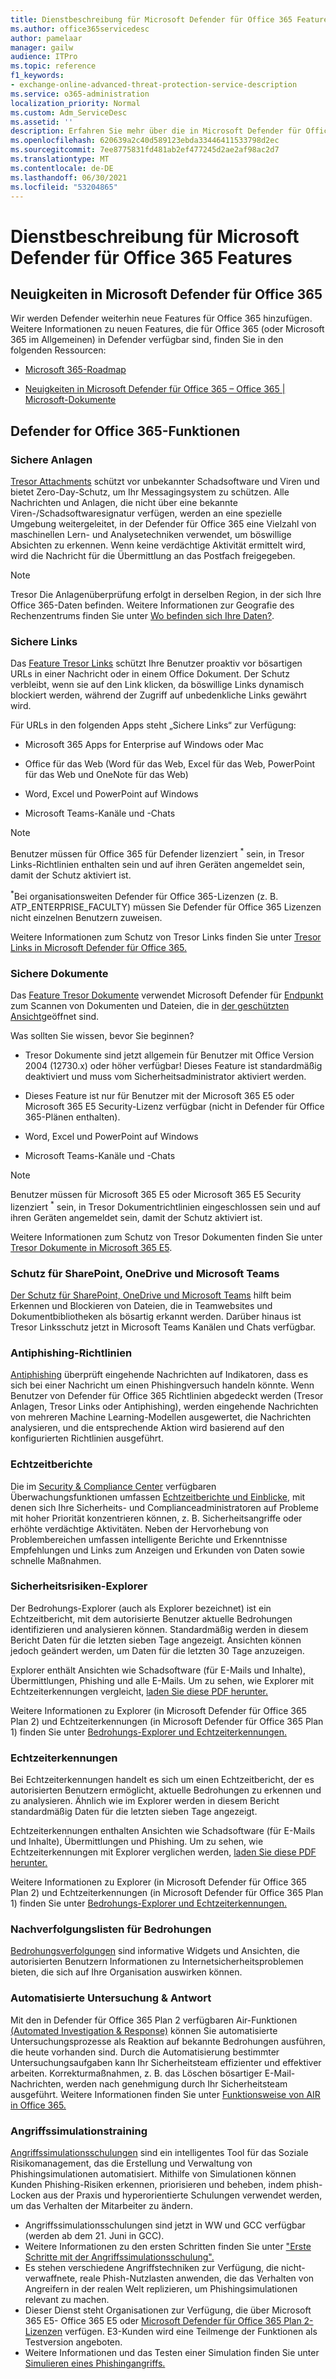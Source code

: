 ```yaml
---
title: Dienstbeschreibung für Microsoft Defender für Office 365 Features
ms.author: office365servicedesc
author: pamelaar
manager: gailw
audience: ITPro
ms.topic: reference
f1_keywords:
- exchange-online-advanced-threat-protection-service-description
ms.service: o365-administration
localization_priority: Normal
ms.custom: Adm_ServiceDesc
ms.assetid: ''
description: Erfahren Sie mehr über die in Microsoft Defender für Office 365 verfügbaren Features.
ms.openlocfilehash: 620639a2c40d589123ebda33446411533798d2ec
ms.sourcegitcommit: 7ee8775831fd481ab2ef477245d2ae2af98ac2d7
ms.translationtype: MT
ms.contentlocale: de-DE
ms.lasthandoff: 06/30/2021
ms.locfileid: "53204865"
---
```

# <a name="microsoft-defender-for-office-365-features-service-description"></a>Dienstbeschreibung für Microsoft Defender für Office 365 Features

## <a name="whats-new-in-microsoft-defender-for-office-365"></a>Neuigkeiten in Microsoft Defender für Office 365

Wir werden Defender weiterhin neue Features für Office 365 hinzufügen. Weitere Informationen zu neuen Features, die für Office 365 (oder Microsoft 365 im Allgemeinen) in Defender verfügbar sind, finden Sie in den folgenden Ressourcen:

- [Microsoft 365-Roadmap](https://www.microsoft.com/microsoft-365/roadmap)

- [Neuigkeiten in Microsoft Defender für Office 365 – Office 365 | Microsoft-Dokumente](/microsoft-365/security/office-365-security/whats-new-in-defender-for-office-365)

## <a name="defender-for-office-365-capabilities"></a>Defender for Office 365-Funktionen

### <a name="safe-attachments"></a>Sichere Anlagen

[Tresor Attachments](/microsoft-365/security/office-365-security/atp-safe-attachments) schützt vor unbekannter Schadsoftware und Viren und bietet Zero-Day-Schutz, um Ihr Messagingsystem zu schützen. Alle Nachrichten und Anlagen, die nicht über eine bekannte Viren-/Schadsoftwaresignatur verfügen, werden an eine spezielle Umgebung weitergeleitet, in der Defender für Office 365 eine Vielzahl von maschinellen Lern- und Analysetechniken verwendet, um böswillige Absichten zu erkennen. Wenn keine verdächtige Aktivität ermittelt wird, wird die Nachricht für die Übermittlung an das Postfach freigegeben.

> [!NOTE]
> Tresor Die Anlagenüberprüfung erfolgt in derselben Region, in der sich Ihre Office 365-Daten befinden. Weitere Informationen zur Geografie des Rechenzentrums finden Sie unter [Wo befinden sich Ihre Daten?](/microsoft-365/enterprise/o365-data-locations).

### <a name="safe-links"></a>Sichere Links

Das [Feature Tresor Links](/microsoft-365/security/office-365-security/atp-safe-links) schützt Ihre Benutzer proaktiv vor bösartigen URLs in einer Nachricht oder in einem Office Dokument. Der Schutz verbleibt, wenn sie auf den Link klicken, da böswillige Links dynamisch blockiert werden, während der Zugriff auf unbedenkliche Links gewährt wird.

Für URLs in den folgenden Apps steht „Sichere Links“ zur Verfügung:

- Microsoft 365 Apps for Enterprise auf Windows oder Mac

- Office für das Web (Word für das Web, Excel für das Web, PowerPoint für das Web und OneNote für das Web)

- Word, Excel und PowerPoint auf Windows

- Microsoft Teams-Kanäle und -Chats

> [!NOTE]
> Benutzer müssen für Office 365 für Defender lizenziert <sup>\*</sup> sein, in Tresor Links-Richtlinien enthalten sein und auf ihren Geräten angemeldet sein, damit der Schutz aktiviert ist.
>
> <sup>\*</sup>Bei organisationsweiten Defender für Office 365-Lizenzen (z. B. ATP_ENTERPRISE_FACULTY) müssen Sie Defender für Office 365 Lizenzen nicht einzelnen Benutzern zuweisen.
>
> Weitere Informationen zum Schutz von Tresor Links finden Sie unter [Tresor Links in Microsoft Defender für Office 365.](/microsoft-365/security/office-365-security/atp-safe-links)

### <a name="safe-documents"></a>Sichere Dokumente

Das [Feature Tresor Dokumente](/microsoft-365/security/office-365-security/safe-docs) verwendet Microsoft Defender für [Endpunkt](/windows/security/threat-protection/microsoft-defender-atp/microsoft-defender-advanced-threat-protection) zum Scannen von Dokumenten und Dateien, die in [der geschützten Ansicht](https://support.microsoft.com/office/what-is-protected-view-d6f09ac7-e6b9-4495-8e43-2bbcdbcb6653)geöffnet sind.

Was sollten Sie wissen, bevor Sie beginnen?

- Tresor Dokumente sind jetzt allgemein für Benutzer mit Office Version 2004 (12730.x) oder höher verfügbar! Dieses Feature ist standardmäßig deaktiviert und muss vom Sicherheitsadministrator aktiviert werden.

- Dieses Feature ist nur für Benutzer mit der Microsoft 365 E5 oder Microsoft 365 E5 Security-Lizenz verfügbar (nicht in Defender für Office 365-Plänen enthalten).

- Word, Excel und PowerPoint auf Windows

- Microsoft Teams-Kanäle und -Chats

> [!NOTE]
> Benutzer müssen für Microsoft 365 E5 oder Microsoft 365 E5 Security lizenziert <sup>\*</sup> sein, in Tresor Dokumentrichtlinien eingeschlossen sein und auf ihren Geräten angemeldet sein, damit der Schutz aktiviert ist.
>
> Weitere Informationen zum Schutz von Tresor Dokumenten finden Sie unter [Tresor Dokumente in Microsoft 365 E5](/microsoft-365/security/office-365-security/safe-docs).

### <a name="protection-for-sharepoint-onedrive-and-microsoft-teams"></a>Schutz für SharePoint, OneDrive und Microsoft Teams

[Der Schutz für SharePoint, OneDrive und Microsoft Teams](/microsoft-365/security/office-365-security/atp-for-spo-odb-and-teams) hilft beim Erkennen und Blockieren von Dateien, die in Teamwebsites und Dokumentbibliotheken als bösartig erkannt werden. Darüber hinaus ist Tresor Linksschutz jetzt in Microsoft Teams Kanälen und Chats verfügbar.

### <a name="anti-phishing-policies"></a>Antiphishing-Richtlinien

[Antiphishing](/microsoft-365/security/office-365-security/atp-anti-phishing) überprüft eingehende Nachrichten auf Indikatoren, dass es sich bei einer Nachricht um einen Phishingversuch handeln könnte. Wenn Benutzer von Defender für Office 365 Richtlinien abgedeckt werden (Tresor Anlagen, Tresor Links oder Antiphishing), werden eingehende Nachrichten von mehreren Machine Learning-Modellen ausgewertet, die Nachrichten analysieren, und die entsprechende Aktion wird basierend auf den konfigurierten Richtlinien ausgeführt.

### <a name="real-time-reports"></a>Echtzeitberichte

Die im [Security & Compliance Center](https://protection.office.com) verfügbaren Überwachungsfunktionen umfassen [Echtzeitberichte und Einblicke,](/microsoft-365/security/office-365-security/view-reports-for-atp) mit denen sich Ihre Sicherheits- und Complianceadministratoren auf Probleme mit hoher Priorität konzentrieren können, z. B. Sicherheitsangriffe oder erhöhte verdächtige Aktivitäten. Neben der Hervorhebung von Problembereichen umfassen intelligente Berichte und Erkenntnisse Empfehlungen und Links zum Anzeigen und Erkunden von Daten sowie schnelle Maßnahmen.

### <a name="threat-explorer"></a>Sicherheitsrisiken-Explorer

Der Bedrohungs-Explorer (auch als Explorer bezeichnet) ist ein Echtzeitbericht, mit dem autorisierte Benutzer aktuelle Bedrohungen identifizieren und analysieren können. Standardmäßig werden in diesem Bericht Daten für die letzten sieben Tage angezeigt. Ansichten können jedoch geändert werden, um Daten für die letzten 30 Tage anzuzeigen.

Explorer enthält Ansichten wie Schadsoftware (für E-Mails und Inhalte), Übermittlungen, Phishing und alle E-Mails. Um zu sehen, wie Explorer mit Echtzeiterkennungen vergleicht, [laden Sie diese PDF herunter.](https://github.com/MicrosoftDocs/microsoft-365-docs/raw/public/microsoft-365/downloads/office-365-atp-plan-comparison-march-2020.pdf)

Weitere Informationen zu Explorer (in Microsoft Defender für Office 365 Plan 2) und Echtzeiterkennungen (in Microsoft Defender für Office 365 Plan 1) finden Sie unter [Bedrohungs-Explorer und Echtzeiterkennungen.](/microsoft-365/security/office-365-security/threat-explorer)

### <a name="real-time-detections"></a>Echtzeiterkennungen

Bei Echtzeiterkennungen handelt es sich um einen Echtzeitbericht, der es autorisierten Benutzern ermöglicht, aktuelle Bedrohungen zu erkennen und zu analysieren. Ähnlich wie im Explorer werden in diesem Bericht standardmäßig Daten für die letzten sieben Tage angezeigt.

Echtzeiterkennungen enthalten Ansichten wie Schadsoftware (für E-Mails und Inhalte), Übermittlungen und Phishing. Um zu sehen, wie Echtzeiterkennungen mit Explorer verglichen werden, [laden Sie diese PDF herunter.](https://github.com/MicrosoftDocs/microsoft-365-docs/raw/public/microsoft-365/downloads/office-365-atp-plan-comparison-march-2020.pdf)

Weitere Informationen zu Explorer (in Microsoft Defender für Office 365 Plan 2) und Echtzeiterkennungen (in Microsoft Defender für Office 365 Plan 1) finden Sie unter [Bedrohungs-Explorer und Echtzeiterkennungen.](/microsoft-365/security/office-365-security/threat-explorer)

### <a name="threat-trackers"></a>Nachverfolgungslisten für Bedrohungen

[Bedrohungsverfolgungen](/microsoft-365/security/office-365-security/threat-trackers) sind informative Widgets und Ansichten, die autorisierten Benutzern Informationen zu Internetsicherheitsproblemen bieten, die sich auf Ihre Organisation auswirken können.

### <a name="automated-investigation--response"></a>Automatisierte Untersuchung & Antwort

Mit den in Defender für Office 365 Plan 2 verfügbaren Air-Funktionen [(Automated Investigation & Response)](/microsoft-365/security/office-365-security/office-365-air) können Sie automatisierte Untersuchungsprozesse als Reaktion auf bekannte Bedrohungen ausführen, die heute vorhanden sind. Durch die Automatisierung bestimmter Untersuchungsaufgaben kann Ihr Sicherheitsteam effizienter und effektiver arbeiten. Korrekturmaßnahmen, z. B. das Löschen bösartiger E-Mail-Nachrichten, werden nach genehmigung durch Ihr Sicherheitsteam ausgeführt. Weitere Informationen finden Sie unter [Funktionsweise von AIR in Office 365.](/microsoft-365/security/office-365-security/automated-investigation-response-office)

### <a name="attack-simulation-training"></a>Angriffssimulationstraining

[Angriffssimulationsschulungen](/microsoft-365/security/office-365-security/attack-simulation-training-get-started) sind ein intelligentes Tool für das Soziale Risikomanagement, das die Erstellung und Verwaltung von Phishingsimulationen automatisiert. Mithilfe von Simulationen können Kunden Phishing-Risiken erkennen, priorisieren und beheben, indem phish-Locken aus der Praxis und hyperorientierte Schulungen verwendet werden, um das Verhalten der Mitarbeiter zu ändern.

- Angriffssimulationsschulungen sind jetzt in WW und GCC verfügbar (werden ab dem 21. Juni in GCC).
- Weitere Informationen zu den ersten Schritten finden Sie unter ["Erste Schritte mit der Angriffssimulationsschulung".](/microsoft-365/security/office-365-security/attack-simulation-training-get-started)
- Es stehen verschiedene Angriffstechniken zur Verfügung, die nicht-verwaffnete, reale Phish-Nutzlasten anwenden, die das Verhalten von Angreifern in der realen Welt replizieren, um Phishingsimulationen relevant zu machen.
- Dieser Dienst steht Organisationen zur Verfügung, die über Microsoft 365 E5- Office 365 E5 oder [Microsoft Defender für Office 365 Plan 2-Lizenzen](/microsoft-365/security/office-365-security/defender-for-office-365#microsoft-defender-for-office-365-plan-1-and-plan-2) verfügen. E3-Kunden wird eine Teilmenge der Funktionen als Testversion angeboten.
- Weitere Informationen und das Testen einer Simulation finden Sie unter [Simulieren eines Phishingangriffs.](/microsoft-365/security/office-365-security/attack-simulation-training)